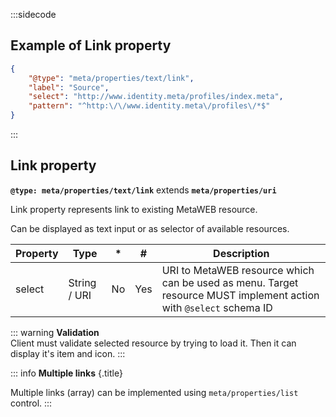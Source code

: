 :::sidecode
## Example of Link property

```json
{
	"@type": "meta/properties/text/link",
	"label": "Source",
	"select": "http://www.identity.meta/profiles/index.meta",
	"pattern": "^http:\/\/www.identity.meta\/profiles\/*$"
}
```
:::

## Link property

**`@type: meta/properties/text/link`** extends **`meta/properties/uri`**

Link property represents link to existing MetaWEB resource.

Can be displayed as text input or as selector of available resources.

| Property | Type | * | # | Description |
| -------- | ---- | - | - | ----------- |
| select   | String / URI | No | Yes | URI to MetaWEB resource which can be used as menu. Target resource MUST implement action with `@select` schema ID |

::: warning
**Validation**  
Client must validate selected resource by trying to load it. Then it can display it's item and icon.
:::

::: info
**Multiple links** {.title}

Multiple links (array) can be implemented using `meta/properties/list` control.
:::